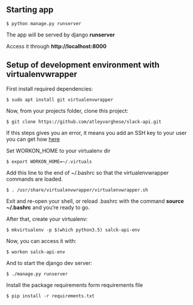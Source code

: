 ## Starting app

    $ python manage.py runserver

The app will be served by django **runserver**

Access it through **http://localhost:8000**

## Setup of development environment with virtualenvwrapper

First install required dependencies:

    $ sudo apt install git virtualenvwrapper

Now, from your projects folder, clone this project:

    $ git clone https://github.com/atleyvarghese/slack-api.git

If this steps gives you an error, it means you add an SSH key to your user
you can get how [here](https://help.github.com/articles/generating-a-new-ssh-key-and-adding-it-to-the-ssh-agent/)

Set WORKON_HOME to your virtualenv dir

    $ export WORKON_HOME=~/.virtuals

Add this line to the end of ~/.bashrc so that the virtualenvwrapper commands are loaded.

    $ . /usr/share/virtualenvwrapper/virtualenvwrapper.sh

Exit and re-open your shell, or reload .bashrc with the command **source ~/.bashrc** and you’re ready to go.

After that, create your virtualenv:

    $ mkvirtualenv -p $(which python3.5) salck-api-env

Now, you can access it with:

    $ workon salck-api-env

And to start the django dev server:

    $ ./manage.py runserver


Install the package requirements form requirements file 

    $ pip install -r requirements.txt